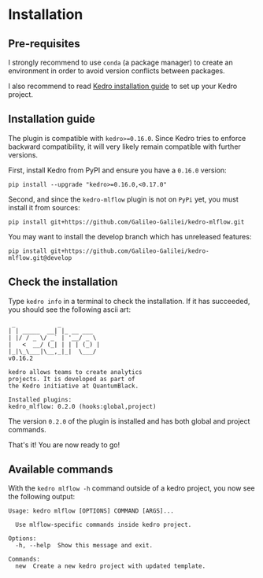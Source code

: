 # Installation
## Pre-requisites
I strongly recommend to use ``conda`` (a package manager) to create an environment in order to avoid version conflicts between packages.

I also recommend to read [Kedro installation guide](https://kedro.readthedocs.io/en/stable/02_getting_started/01_prerequisites.html) to set up your Kedro project.

## Installation guide
The plugin is compatible with ``kedro>=0.16.0``. Since Kedro tries to enforce backward compatibility, it will very likely remain compatible with further versions.

First, install Kedro from PyPI and ensure you have a ``0.16.0`` version:
```console
pip install --upgrade "kedro>=0.16.0,<0.17.0"
```

Second, and since the ``kedro-mlflow`` plugin is not on ``PyPi`` yet, you must install it from sources:
```console
pip install git+https://github.com/Galileo-Galilei/kedro-mlflow.git
```

You may want to install the develop branch which has unreleased features:
```console
pip install git+https://github.com/Galileo-Galilei/kedro-mlflow.git@develop
```
## Check the installation
Type  ``kedro info`` in a terminal to check the installation. If it has succeeded, you should see the following ascii art:
```console
 _            _
| | _____  __| |_ __ ___
| |/ / _ \/ _` | '__/ _ \
|   <  __/ (_| | | | (_) |
|_|\_\___|\__,_|_|  \___/
v0.16.2

kedro allows teams to create analytics
projects. It is developed as part of
the Kedro initiative at QuantumBlack.

Installed plugins:
kedro_mlflow: 0.2.0 (hooks:global,project)
```
The version ``0.2.0`` of the plugin is installed and has both global and project commands.

That's it! You are now ready to go!

## Available commands
With the ``kedro mlflow -h`` command outside of a kedro project, you now see the following output:

```console
Usage: kedro mlflow [OPTIONS] COMMAND [ARGS]...

  Use mlflow-specific commands inside kedro project.

Options:
  -h, --help  Show this message and exit.

Commands:
  new  Create a new kedro project with updated template.
```
